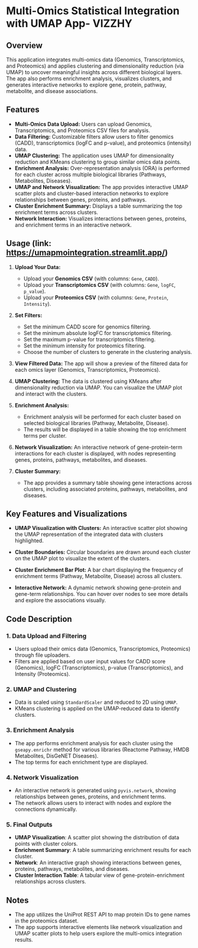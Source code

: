 # Multi-Omics Statistical Integration with UMAP App- VIZZHY

## Overview

This application integrates multi-omics data (Genomics, Transcriptomics, and Proteomics) and applies clustering and dimensionality reduction (via UMAP) to uncover meaningful insights across different biological layers. The app also performs enrichment analysis, visualizes clusters, and generates interactive networks to explore gene, protein, pathway, metabolite, and disease associations.

## Features

- **Multi-Omics Data Upload:** Users can upload Genomics, Transcriptomics, and Proteomics CSV files for analysis.
- **Data Filtering:** Customizable filters allow users to filter genomics (CADD), transcriptomics (logFC and p-value), and proteomics (intensity) data.
- **UMAP Clustering:** The application uses UMAP for dimensionality reduction and KMeans clustering to group similar omics data points.
- **Enrichment Analysis:** Over-representation analysis (ORA) is performed for each cluster across multiple biological libraries (Pathways, Metabolites, Diseases).
- **UMAP and Network Visualization:** The app provides interactive UMAP scatter plots and cluster-based interaction networks to explore relationships between genes, proteins, and pathways.
- **Cluster Enrichment Summary:** Displays a table summarizing the top enrichment terms across clusters.
- **Network Interaction:** Visualizes interactions between genes, proteins, and enrichment terms in an interactive network.

## Usage (link: https://umapmointegration.streamlit.app/)

1. **Upload Your Data:**
   - Upload your **Genomics CSV** (with columns: `Gene`, `CADD`).
   - Upload your **Transcriptomics CSV** (with columns: `Gene`, `logFC`, `p_value`).
   - Upload your **Proteomics CSV** (with columns: `Gene`, `Protein`, `Intensity`).

2. **Set Filters:**
   - Set the minimum CADD score for genomics filtering.
   - Set the minimum absolute logFC for transcriptomics filtering.
   - Set the maximum p-value for transcriptomics filtering.
   - Set the minimum intensity for proteomics filtering.
   - Choose the number of clusters to generate in the clustering analysis.

3. **View Filtered Data:**
   The app will show a preview of the filtered data for each omics layer (Genomics, Transcriptomics, Proteomics).

4. **UMAP Clustering:**
   The data is clustered using KMeans after dimensionality reduction via UMAP. You can visualize the UMAP plot and interact with the clusters.

5. **Enrichment Analysis:**
   - Enrichment analysis will be performed for each cluster based on selected biological libraries (Pathway, Metabolite, Disease).
   - The results will be displayed in a table showing the top enrichment terms per cluster.

6. **Network Visualization:**
   An interactive network of gene-protein-term interactions for each cluster is displayed, with nodes representing genes, proteins, pathways, metabolites, and diseases. 

7. **Cluster Summary:**
   - The app provides a summary table showing gene interactions across clusters, including associated proteins, pathways, metabolites, and diseases.

## Key Features and Visualizations

- **UMAP Visualization with Clusters:**
   An interactive scatter plot showing the UMAP representation of the integrated data with clusters highlighted.
   
- **Cluster Boundaries:**
   Circular boundaries are drawn around each cluster on the UMAP plot to visualize the extent of the clusters.

- **Cluster Enrichment Bar Plot:**
   A bar chart displaying the frequency of enrichment terms (Pathway, Metabolite, Disease) across all clusters.

- **Interactive Network:**
   A dynamic network showing gene-protein and gene-term relationships. You can hover over nodes to see more details and explore the associations visually.

## Code Description

### 1. Data Upload and Filtering
- Users upload their omics data (Genomics, Transcriptomics, Proteomics) through file uploaders.
- Filters are applied based on user input values for CADD score (Genomics), logFC (Transcriptomics), p-value (Transcriptomics), and Intensity (Proteomics).

### 2. UMAP and Clustering
- Data is scaled using `StandardScaler` and reduced to 2D using `UMAP`.
- KMeans clustering is applied on the UMAP-reduced data to identify clusters.

### 3. Enrichment Analysis
- The app performs enrichment analysis for each cluster using the `gseapy.enrichr` method for various libraries (Reactome Pathway, HMDB Metabolites, DisGeNET Diseases).
- The top terms for each enrichment type are displayed.

### 4. Network Visualization
- An interactive network is generated using `pyvis.network`, showing relationships between genes, proteins, and enrichment terms.
- The network allows users to interact with nodes and explore the connections dynamically.

### 5. Final Outputs
- **UMAP Visualization**: A scatter plot showing the distribution of data points with cluster colors.
- **Enrichment Summary**: A table summarizing enrichment results for each cluster.
- **Network**: An interactive graph showing interactions between genes, proteins, pathways, metabolites, and diseases.
- **Cluster Interaction Table**: A tabular view of gene-protein-enrichment relationships across clusters.

## Notes

- The app utilizes the UniProt REST API to map protein IDs to gene names in the proteomics dataset.
- The app supports interactive elements like network visualization and UMAP scatter plots to help users explore the multi-omics integration results.

